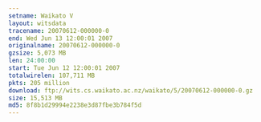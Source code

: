 ```yaml
---
setname: Waikato V
layout: witsdata
tracename: 20070612-000000-0
end: Wed Jun 13 12:00:01 2007
originalname: 20070612-000000-0
gzsize: 5,073 MB
len: 24:00:00
start: Tue Jun 12 12:00:01 2007
totalwirelen: 107,711 MB
pkts: 205 million
download: ftp://wits.cs.waikato.ac.nz/waikato/5/20070612-000000-0.gz
size: 15,513 MB
md5: 8f8b1d29994e2238e3d87fbe3b784f5d
---
```

